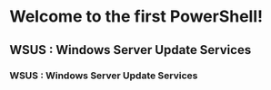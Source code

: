 # Welcome to the first PowerShell!
## WSUS : Windows Server Update Services
### WSUS : Windows Server Update Services
